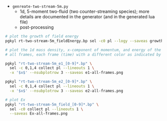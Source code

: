 - `genreate-two-stream-5m.py`
  - 1d, 5-moment two-fluid (two counter-streaming species); more details are documented
    in the generator (and in the generated lua file)
  - post-processing
```bash
# plot the growth of field energy
pgkyl rt-two-stream-5m_fieldEnergy.bp sel -c0 pl --logy --saveas growth.png

# plot the 1d mass density, x-component of momentum, and energy of the two species at
# all frames, each frame (time) with a different color as indicated by the colorbar

pgkyl "rt-two-stream-5m_e1_[0-9]*.bp" \
  sel -c 0,1,4 collect pl --lineouts 1 \
  -x '$x$' --nsubplotrow 3 --saveas e1-all-frames.png

pgkyl "rt-two-stream-5m_e2_[0-9]*.bp" \
  sel -c 0,1,4 collect pl --lineouts 1 \
  -x '$x$' --nsubplotrow 3 --saveas e2-all-frames.png

# plot Ex
pgkyl "rt-two-stream-5m_field_[0-9]*.bp" \
  sel -c0 collect pl --lineouts 1 \
  --saveas Ex-all-frames.png
```
